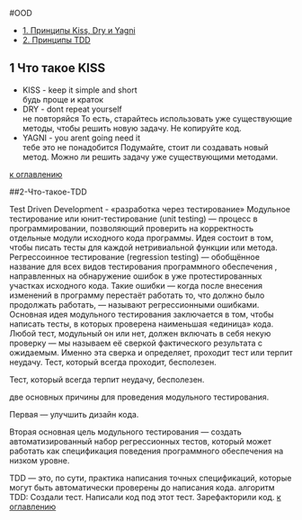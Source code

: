 #OOD
+ [1. Принципы Kiss, Dry и Yagni](#1-Что-такое-KISS)
+ [2. Принципы TDD](#2-Что-такое-TDD)


## 1 Что такое KISS

+ KISS - keep it simple and short  
       будь проще и краток
+ DRY - dont repeat yourself        
       не повторяйся
       То есть, старайтесь использовать уже существующие методы,
        чтобы решить новую задачу. Не копируйте код.
+ YAGNI - you arent going need it  
     тебе это не понадобится
     Подумайте, стоит ли создавать новый метод. 
     Можно ли решить задачу уже существующими методами.

[к оглавлению](#OOD)

##2-Что-такое-TDD

Test Driven Development - «разработка через тестирование»
Модульное тестирование или юнит-тестирование (unit testing) — процесс в программировании, позволяющий проверить на корректность
 отдельные модули исходного кода программы. Идея состоит в том, чтобы писать тесты для каждой нетривиальной функции или метода.
Регрессоинное тестирование (regression testing) — обобщённое название для всех видов тестирования программного обеспечения
, направленных на обнаружение ошибок в уже протестированных участках исходного кода. Такие ошибки — когда после внесения изменений в программу перестаёт работать то, что должно было продолжать работать, — называют регрессионными ошибками.
Основная идея модульного тестирования заключается в том, чтобы написать тесты, в которых проверена наименьшая «единица» кода.
Любой тест, модульный он или нет, должен включать в себя некую проверку — мы называем её сверкой фактического результата с ожидаемым.
 Именно эта сверка и определяет, проходит тест или терпит неудачу.
 Тест, который всегда проходит, бесполезен.
 
 Тест, который всегда терпит неудачу, бесполезен.
 
 две основных причины для проведения модульного тестирования.
 
 Первая — улучшить дизайн кода.
 
 Вторая основная цель модульного тестирования — создать автоматизированный набор регрессионных тестов,
 который может работать как спецификация поведения программного обеспечения на низком уровне.

TDD — это, по сути, практика написания точных спецификаций, которые могут быть автоматически проверены до написания кода. 
 алгоритм TDD:
Создали тест.
Написали код под этот тест.
Зарефакторили код.
[к оглавлению](#OOD)